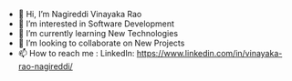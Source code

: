 - 👋 Hi, I’m Nagireddi Vinayaka Rao
- 👀 I’m interested in Software Development
- 🌱 I’m currently learning New Technologies
- 💞️ I’m looking to collaborate on New Projects
- 📫 How to reach me : LinkedIn: https://www.linkedin.com/in/vinayaka-rao-nagireddi/

<!---
Vinay15072002/Vinay15072002 is a ✨ special ✨ repository because its `README.md` (this file) appears on your GitHub profile.
You can click the Preview link to take a look at your changes.
--->

